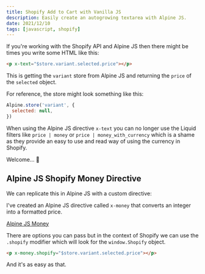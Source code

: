 ```yaml
---
title: Shopify Add to Cart with Vanilla JS
description: Easily create an autogrowing textarea with Alpine JS.
date: 2021/12/10
tags: [javascript, shopify]
---
```


If you're working with the Shopify API and Alpine JS then there might be times
you write some HTML like this:

```html
<p x-text="$store.variant.selected.price"></p>
```

This is getting the `variant` store from Alpine JS and returning the `price` of
the `selected` object.

For reference, the store might look something like this:

```js
Alpine.store('variant', {
  selected: null,
})
```

When using the Alpine JS directive `x-text` you can no longer use the Liquid
filters like `price | money` or `price | money_with_currency` which is a shame
as they provide an easy to use and read way of using the currency in Shopify.

Welcome... 🥁

## Alpine JS Shopify Money Directive

We can replicate this in Alpine JS with a custom directive:

I've created an Alpine JS directive called `x-money` that converts an integer
into a formatted price.

[Alpine JS Money](https://github.com/markmead/alpinejs-money)

There are options you can pass but in the context of Shopify we can use the
`.shopify` modifier which will look for the `window.Shopify` object.

```html
<p x-money.shopify="$store.variant.selected.price"></p>
```

And it's as easy as that.
